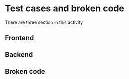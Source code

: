 # Test cases and broken code
There are three section in this activity
 ## Frontend
 ## Backend
 ## Broken code
 
